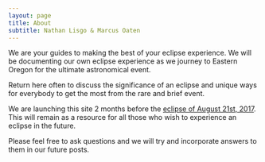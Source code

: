 ```yaml
---
layout: page
title: About
subtitle: Nathan Lisgo & Marcus Oaten
---
```


We are your guides to making the best of your eclipse experience. We will be documenting our own eclipse experience as we journey to Eastern Oregon for the ultimate astronomical event.

Return here often to discuss the significance of an eclipse and unique ways for everybody to get the most from the rare and brief event.

We are launching this site 2 months before the [eclipse of August 21st, 2017](https://en.wikipedia.org/wiki/Solar_eclipse_of_August_21,_2017). This will remain as a resource for all those who wish to experience an eclipse in the future.

Please feel free to ask questions and we will try and incorporate answers to them in our future posts.